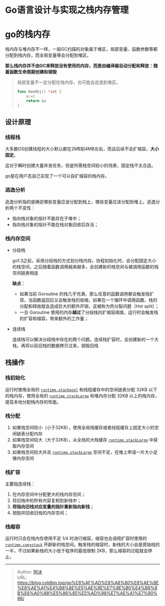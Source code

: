 # Go语言设计与实现之栈内存管理


# go的栈内存

栈内存与堆内存不一样，一般GC扫描的对象属于堆区，局部变量、函数参数等都分配到栈内存，而全局变量等会分配到堆区。

**那么栈内存并不由GC来释放没有使用的内存，而是由编译器自动分配和释放：随着函数生命周期创建和销毁**

> 局部变量不一定分配在栈内存，也可能会逃逸到堆区。
>
> ```go
> func NewObj() *int {
>     a:=1
>     return &a
> }
> ```

## 设计原理

### 线程栈

大多数OS创建线程的大小默认都在2MB到4MB左右，而且后续不会扩缩容，**大小固定**。

这对于瞬时创建大量并发任务，但是所需栈空间较小的场景，固定栈不太合适。

go是在用户态自己实现了一个可以自扩缩容的栈内存。

### 逃逸分析

逃逸分析指的是确定哪些变量应该分配到栈上，哪些变量应该分配到堆上。逃逸分析两个不变性：

- 指向栈对象的指针不能存在于堆中；
- 指向栈对象的指针不能在栈对象回收后存活；

### 栈内存空间

- 分段栈

  go1.3之前，采用分段栈的方式划分栈内存。协程初始化时，会分配固定大小的栈空间，之后随着函数调用越来越多，会创建新的栈空间与被调用函数的栈空间链表相连

  **缺点**：

  - 如果当前 Goroutine 的栈几乎充满，那么任意的函数调用都会触发栈扩容，当函数返回后又会触发栈的收缩，如果在一个循环中调用函数，栈的分配和释放就会造成巨大的额外开销，这被称为热分裂问题（Hot split）；
  - 一旦 Goroutine 使用的内存**越过**了分段栈的扩缩容阈值，运行时会触发栈的扩容和缩容，带来额外的工作量；

- 连续栈

  连续栈可以解决分段栈中存在的两个问题。连续栈扩容时，会创建新的一个大栈，再将以前旧栈的数据拷贝过来，销毁旧栈

## 栈操作

### 栈初始化

运行时使用全局的 [`runtime.stackpool`](https://draveness.me/golang/tree/runtime.stackpool) 和线程缓存中的空闲链表分配 32KB 以下的栈内存，使用全局的 [`runtime.stackLarge`](https://draveness.me/golang/tree/runtime.stackLarge) 和堆内存分配 32KB 以上的栈内存，提高本地分配栈内存的性能。

### 栈分配

1. 如果栈空间较小（小于32KB），使用全局栈缓存或者线程缓存上固定大小的空闲链表分配内存
2. 如果栈空间较大（大于32KB），从全局的大栈缓存 [`runtime.stackLarge`](https://draveness.me/golang/tree/runtime.stackLarge) 中获取内存空间
3. 如果栈空间较大并且 [`runtime.stackLarge`](https://draveness.me/golang/tree/runtime.stackLarge) 空间不足，在堆上申请一片大小足够内存空间

### 栈扩容

主要指连续栈：

1. 在内存空间中分配更大的栈内存空间；
2. 将旧栈中的所有内容复制到新栈中；
3. **将指向旧栈对应变量的指针重新指向新栈**；
4. 销毁并回收旧栈的内存空间；

### 栈缩容

运行时只会在栈内存使用不足 1/4 时进行缩容，缩容也会调用扩容时使用的 [`runtime.copystack`](https://draveness.me/golang/tree/runtime.copystack) 开辟新的栈空间。触发栈的缩容时，新栈的大小会是原始栈的一半，不过如果新栈的大小低于程序的最低限制 2KB，那么缩容的过程就会停止。


---

> Author: [阿冰](https://github.com/cold-bin)  
> URL: https://blog.coldbin.top/go%E8%AF%AD%E8%A8%80%E8%AE%BE%E8%AE%A1%E4%B8%8E%E5%AE%9E%E7%8E%B0%E4%B9%8B%E6%A0%88%E5%86%85%E5%AD%98%E7%AE%A1%E7%90%86/  

